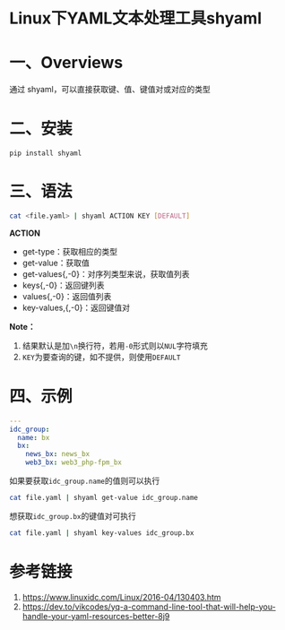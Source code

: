 # Linux下YAML文本处理工具shyaml
# 一、Overviews

通过 shyaml，可以直接获取键、值、键值对或对应的类型

# 二、安装

    pip install shyaml

# 三、语法

```bash
cat <file.yaml> | shyaml ACTION KEY [DEFAULT]
```

**ACTION**

- get-type：获取相应的类型
- get-value：获取值
- get-values{,-0}：对序列类型来说，获取值列表
- keys{,-0}：返回键列表
- values{,-0}：返回值列表
- key-values,{,-0}：返回键值对

**Note：**

1. 结果默认是加`\n`换行符，若用`-0`形式则以`NUL`字符填充
2. `KEY`为要查询的键，如不提供，则使用`DEFAULT`

# 四、示例

```yaml
---
idc_group:
  name: bx
  bx:
    news_bx: news_bx
    web3_bx: web3_php-fpm_bx
```

如果要获取`idc_group.name`的值则可以执行

```bash
cat file.yaml | shyaml get-value idc_group.name
```

想获取`idc_group.bx`的键值对可执行

```bash
cat file.yaml | shyaml key-values idc_group.bx
```

# 参考链接

1. https://www.linuxidc.com/Linux/2016-04/130403.htm
2. https://dev.to/vikcodes/yq-a-command-line-tool-that-will-help-you-handle-your-yaml-resources-better-8j9
